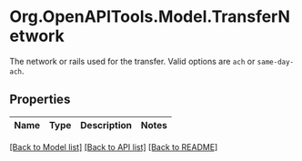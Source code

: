 # Org.OpenAPITools.Model.TransferNetwork
The network or rails used for the transfer. Valid options are `ach` or `same-day-ach`.

## Properties

Name | Type | Description | Notes
------------ | ------------- | ------------- | -------------

[[Back to Model list]](../README.md#documentation-for-models) [[Back to API list]](../README.md#documentation-for-api-endpoints) [[Back to README]](../README.md)

